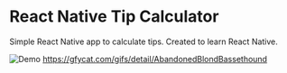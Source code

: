 # React Native Tip Calculator

Simple React Native app to calculate tips. Created to learn React Native.

![Demo](https://thumbs.gfycat.com/AbandonedBlondBassethound-size_restricted.gif)
https://gfycat.com/gifs/detail/AbandonedBlondBassethound